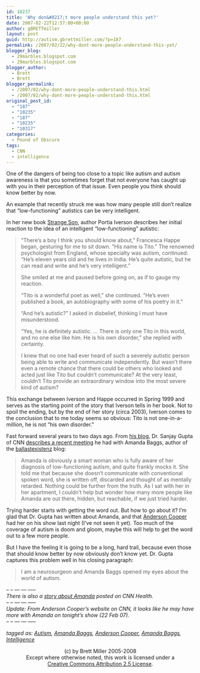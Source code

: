 ```yaml
---
id: 10237
title: 'Why don&#8217;t more people understand this yet?'
date: 2007-02-22T12:57:00+00:00
author: gBRETTmiller
layout: post
guid: http://autism.gbrettmiller.com/?p=187
permalink: /2007/02/22/why-dont-more-people-understand-this-yet/
blogger_blog:
  - 29marbles.blogspot.com
  - 29marbles.blogspot.com
blogger_author:
  - Brett
  - Brett
blogger_permalink:
  - /2007/02/why-dont-more-people-understand-this.html
  - /2007/02/why-dont-more-people-understand-this.html
original_post_id:
  - "187"
  - "10235"
  - "187"
  - "10235"
  - "10317"
categories:
  - Pound of Obscure
tags:
  - CNN
  - intelligence
---
```

One of the dangers of being too close to a topic like autism and autism awareness is that you sometimes forget that not everyone has caught up with you in their perception of that issue. Even people you think should know better by now.

An example that recently struck me was how many people still don&#8217;t realize that &#8220;low-functioning&#8221; autistics can be very intelligent.

In her new book [Strange Son](http://astore.amazon.com/29marbles-blog-20/detail/1573223115/002-9091504-7932015), author Portia Iverson describes her initial reaction to the idea of an intelligent &#8220;low-functioning&#8221; autistic:

> “There’s a boy I think you should know about,” Francesca Happe began, gesturing for me to sit down. “His name is Tito.” The renowned psychologist from England, whose specialty was autism, continued: “He’s eleven years old and he lives in India. He’s quite autistic, but he can read and write and he’s very intelligent.”
> 
> She smiled at me and paused before going on, as if to gauge my reaction.
> 
> “Tito is a wonderful poet as well,” she continued. “He’s even published a book, an autobiography with some of his poetry in it.”
> 
> “And he’s autistic?” I asked in disbelief, thinking I must have misunderstood.
> 
> “Yes, he is definitely autistic. &#8230; There is only one Tito in this world, and no one else like him. He is his own disorder,” she replied with certainty. 
> 
> I knew that no one had ever heard of such a severely autistic person being able to write and communicate independently. But wasn’t there even a remote chance that there could be others who looked and acted just like Tito but couldn’t communicate? At the very least, couldn’t Tito provide an extraordinary window into the most severe kind of autism?

This exchange between Iverson and Happe occurred in Spring 1999 and serves as the starting point of the story that Iverson tells in her book. Not to spoil the ending, but by the end of her story (circa 2003), Iverson comes to the conclusion that to me today seems so obvious: Tito is not one-in-a-million, he is not &#8220;his own disorder.&#8221;

Fast forward several years to two days ago. From [his blog](http://www.cnn.com/HEALTH/blogs/paging.dr.gupta/), Dr. Sanjay Gupta of CNN [describes a recent meeting](http://www.cnn.com/HEALTH/blogs/paging.dr.gupta/2007/02/behind-veil-of-autism.html) he had with Amanda Baggs, author of the [ballastexistenz](http://ballastexistenz.autistics.org/) blog:

> Amanda is obviously a smart woman who is fully aware of her diagnosis of low-functioning autism, and quite frankly mocks it. She told me that because she doesn’t communicate with conventional spoken word, she is written off, discarded and thought of as mentally retarded. Nothing could be further from the truth. As I sat with her in her apartment, I couldn’t help but wonder how many more people like Amanda are out there, hidden, but reachable, if we just tried harder.

Trying harder starts with getting the word out. But how to go about it? I&#8217;m glad that Dr. Gupta has written about Amanda, and that [Anderson Cooper](http://www.cnn.com/ac) had her on his show last night (I&#8217;ve not seen it yet). Too much of the coverage of autism is doom and gloom, maybe this will help to get the word out to a few more people.

But I have the feeling it is going to be a long, hard trail, because even those that should know better by now obviously don&#8217;t know yet. Dr. Gupta captures this problem well in his closing paragraph:

> 
> I am a neurosurgeon and Amanda Baggs opened my eyes about the world of autism.

<span style="font-style:italic;">&#8211; &#8211; &#8212; &#8212; &#8212;&#8211;<br />There is also a <a href="http://www.cnn.com/2007/HEALTH/02/21/autism.amanda/index.html">story about Amanda</a> posted on CNN Health.<br />&#8211; &#8211; &#8212; &#8212; &#8212;&#8211;<br />Update: From Anderson Cooper&#8217;s website on CNN, it looks like he may have more with Amanda on tonight&#8217;s show (22 Feb 07).<br />&#8211; &#8211; &#8212; &#8212; &#8212;&#8211;</p> 

<p>
  </span><em>tagged as: <a href="http://technorati.com/tag/autism" rel="tag">Autism</a>, <a href="http://technorati.com/tag/amanda+baggs" rel="tag">Amanda Baggs</a>, <a href="http://technorati.com/tag/anderson+cooper" rel="tag">Anderson Cooper</a>, <a href="http://technorati.com/tag/amanda+baggs" rel="tag">Amanda Baggs</a>, <a href="http://technorati.com/tag/intelligence" rel="tag">Intelligence</a> </em>
</p>

<div class="blogger-post-footer">
  <p align="center">
    (c) by Brett Miller 2005-2008<br /> Except where otherwise noted, this work is licensed under a<br /> <a href="http://creativecommons.org/licenses/by/2.5/" rel="license">Creative Commons Attribution 2.5 License</a>.
  </p>
</div>